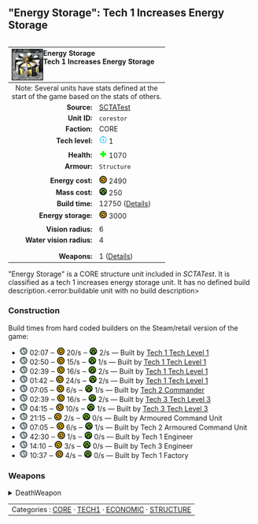 "Energy Storage": Tech 1 Increases Energy Storage
----
<table align="right">
    <thead>
        <tr>
            <th align="left" colspan="2">
                <img align="left" title="Energy Storage unit icon" src="icons/units/CORESTOR_icon.png" />Energy Storage<br />Tech 1 Increases Energy Storage
            </th>
        </tr>
    </thead>
    <tbody>
        <tr><td align="center" colspan="2">Note: Several units have stats defined at the<br />start of the game based on the stats of others.</td></tr>
        <tr>
            <td align="right"><strong>Source:</strong></td>
            <td><a href="SCTATest">SCTATest</a></td>
        </tr>
        <tr>
            <td align="right"><strong>Unit ID:</strong></td>
            <td><code>corestor</code></td>
        </tr>
        <tr>
            <td align="right"><strong>Faction:</strong></td>
            <td>CORE</td>
        </tr>
        <tr>
            <td align="right"><strong>Tech level:</strong></td>
            <td><img src="icons/T1.png" title="Tech 1" /> 1</td>
        </tr>
        <tr><td align="center" colspan="2"></td></tr>
        <tr>
            <td align="right"><strong>Health:</strong></td>
            <td><img src="icons/health.png" title="Health" /> 1070</td>
        </tr>
        <tr>
            <td align="right"><strong>Armour:</strong></td>
            <td><code>Structure</code></td>
        </tr>
        <tr><td align="center" colspan="2"></td></tr>
        <tr>
            <td align="right"><strong>Energy cost:</strong></td>
            <td><img src="icons/energy.png" title="Energy" /> 2490</td>
        </tr>
        <tr>
            <td align="right"><strong>Mass cost:</strong></td>
            <td><img src="icons/mass.png" title="Mass" /> 250</td>
        </tr>
        <tr>
            <td align="right"><strong>Build time:</strong></td>
            <td>12750 (<a href="#construction">Details</a>)</td>
        </tr>
        <tr>
            <td align="right"><strong>Energy storage:</strong></td>
            <td><img src="icons/energy.png" title="Energy" /> 3000</td>
        </tr>
        <tr><td align="center" colspan="2"></td></tr>
        <tr>
            <td align="right"><strong>Vision radius:</strong></td>
            <td>6</td>
        </tr>
        <tr>
            <td align="right"><strong>Water vision radius:</strong></td>
            <td>4</td>
        </tr>
        <tr><td align="center" colspan="2"></td></tr>
        <tr><td align="center" colspan="2"></td></tr>
        <tr>
            <td align="right"><strong>Weapons:</strong></td>
            <td>1 (<a href="#weapons">Details</a>)</td>
        </tr>
    </tbody>
</table>

"Energy Storage" is a CORE structure unit included in *SCTATest*.
It is classified as a tech 1 increases energy storage unit. It has no defined build description.<error:buildable unit with no build description>

### Construction
Build times from hard coded builders on the Steam/retail version of the game:
* <img src="icons/time.png" title="Time" /> 02:07 ‒ <img src="icons/energy.png" title="Energy" /> 20/s ‒ <img src="icons/mass.png" title="Mass" /> 2/s — Built by <a href="CORCV">Tech 1 Tech Level 1</a>
* <img src="icons/time.png" title="Time" /> 02:50 ‒ <img src="icons/energy.png" title="Energy" /> 15/s ‒ <img src="icons/mass.png" title="Mass" /> 1/s — Built by <a href="CORCA">Tech 1 Tech Level 1</a>
* <img src="icons/time.png" title="Time" /> 02:39 ‒ <img src="icons/energy.png" title="Energy" /> 16/s ‒ <img src="icons/mass.png" title="Mass" /> 2/s — Built by <a href="CORCK">Tech 1 Tech Level 1</a>
* <img src="icons/time.png" title="Time" /> 01:42 ‒ <img src="icons/energy.png" title="Energy" /> 24/s ‒ <img src="icons/mass.png" title="Mass" /> 2/s — Built by <a href="CORCS">Tech 1 Tech Level 1</a>
* <img src="icons/time.png" title="Time" /> 07:05 ‒ <img src="icons/energy.png" title="Energy" /> 6/s ‒ <img src="icons/mass.png" title="Mass" /> 1/s — Built by <a href="CORDECOM">Tech 2 Commander</a>
* <img src="icons/time.png" title="Time" /> 02:39 ‒ <img src="icons/energy.png" title="Energy" /> 16/s ‒ <img src="icons/mass.png" title="Mass" /> 2/s — Built by <a href="CORCH">Tech 3 Tech Level 3</a>
* <img src="icons/time.png" title="Time" /> 04:15 ‒ <img src="icons/energy.png" title="Energy" /> 10/s ‒ <img src="icons/mass.png" title="Mass" /> 1/s — Built by <a href="CORCSA">Tech 3 Tech Level 3</a>
* <img src="icons/time.png" title="Time" /> 21:15 ‒ <img src="icons/energy.png" title="Energy" /> 2/s ‒ <img src="icons/mass.png" title="Mass" /> 0/s — Built by Armoured Command Unit
* <img src="icons/time.png" title="Time" /> 07:05 ‒ <img src="icons/energy.png" title="Energy" /> 6/s ‒ <img src="icons/mass.png" title="Mass" /> 1/s — Built by Tech 2 Armoured Command Unit
* <img src="icons/time.png" title="Time" /> 42:30 ‒ <img src="icons/energy.png" title="Energy" /> 1/s ‒ <img src="icons/mass.png" title="Mass" /> 0/s — Built by Tech 1 Engineer
* <img src="icons/time.png" title="Time" /> 14:10 ‒ <img src="icons/energy.png" title="Energy" /> 3/s ‒ <img src="icons/mass.png" title="Mass" /> 0/s — Built by Tech 3 Engineer
* <img src="icons/time.png" title="Time" /> 10:37 ‒ <img src="icons/energy.png" title="Energy" /> 4/s ‒ <img src="icons/mass.png" title="Mass" /> 0/s — Built by Tech 1 Factory

### Weapons
<details>
<summary>DeathWeapon</summary>
<p>
    <table>
        <tr>
            <td align="right"><strong>Damage:</strong></td>
            <td>1000</td>
        </tr>
        <tr>
            <td align="right"><strong>Damage radius:</strong></td>
            <td>5</td>
        </tr>
        <tr>
            <td align="right"><strong>Damage type:</strong></td>
            <td><code>Normal</code></td>
        </tr>
        <tr>
            <td align="right"><strong>Flags:</strong></td>
            <td>Damage friendly</td>
        </tr>
    </table>
</p>
</details>


<table align=center>
<td>Categories : <a href="_categories.CORE">CORE</a> · <a href="_categories.TECH1">TECH1</a> · <a href="_categories.ECONOMIC">ECONOMIC</a> · <a href="_categories.STRUCTURE">STRUCTURE</a>
